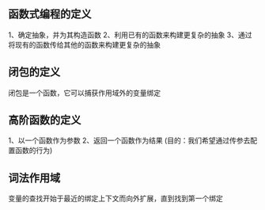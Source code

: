 ## 函数式编程的定义

1、确定抽象，并为其构造函数
2、利用已有的函数来构建更复杂的抽象
3、通过将现有的函数传给其他的函数来构建更复杂的抽象

## 闭包的定义

闭包是一个函数，它可以捕获作用域外的变量绑定

## 高阶函数的定义

1、以一个函数作为参数
2、返回一个函数作为结果 (目的：我们希望通过传参去配置函数的行为)

## 词法作用域
变量的查找开始于最近的绑定上下文而向外扩展，直到找到第一个绑定
